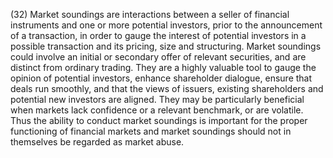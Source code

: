 (32) Market soundings are interactions between a seller of financial instruments and one or more potential investors, prior to the announcement of a transaction, in order to gauge the interest of potential investors in a possible transaction and its pricing, size and structuring. Market soundings could involve an initial or secondary offer of relevant securities, and are distinct from ordinary trading. They are a highly valuable tool to gauge the opinion of potential investors, enhance shareholder dialogue, ensure that deals run smoothly, and that the views of issuers, existing shareholders and potential new investors are aligned. They may be particularly beneficial when markets lack confidence or a relevant benchmark, or are volatile. Thus the ability to conduct market soundings is important for the proper functioning of financial markets and market soundings should not in themselves be regarded as market abuse.